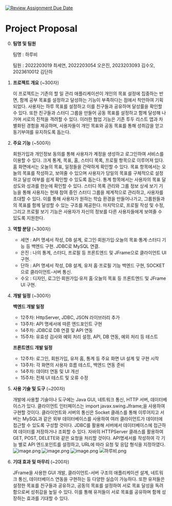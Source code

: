 [![Review Assignment Due Date](https://classroom.github.com/assets/deadline-readme-button-22041afd0340ce965d47ae6ef1cefeee28c7c493a6346c4f15d667ab976d596c.svg)](https://classroom.github.com/a/TV9kFNJz)
# Project Proposal

0. **팀명 및 팀원**

   팀명 : 하루비

   팀원 : 2022203019 최세연, 2022203054 오은진, 2023203093 김수오, 2023610012 김단하

1. **프로젝트 개요** (~300자)

   이 프로젝트는 기존의 할 일 관리 애플리케이션이 개인의 목표 설정에 집중하는 반면, 함께 공부 목표를 설정하고 달성하는 기능이 부족하다는 점에서 착안하여 기획되었다. 사용자는 하루 목표를 설정하고 이를 친구들과 공유하며 달성률을 확인할 수 있다. 또한 친구들과 스터디 그룹을 만들어 공동 목표를 설정하고 함께 달성해 나가며 서로의 진척을 격려할 수 있다. 이러한 협업 기능은 기존 투두 리스트 앱과 차별화된 경험을 제공하며, 사용자들이 개인 목표와 공동 목표를 통해 성취감을 얻고 동기부여를 유지하도록 돕는다.

2. **주요 기능** (~500자)

   회원가입과 개인정보 동의를 통해 사용자가 계정을 생성하고 로그인하여 서비스를 이용할 수 있다. 크게 통계, 목표, 홈, 스터디 목록, 프로필 항목으로 이루어져 있다. 홈 화면에서는 오늘의 목표, 일정들을 간략하게 확인할 수 있다. 목표 항목에서는 오늘의 목표를 작성하고, 보여줄 수 있으며 사용자가 당일의 목표를 구체적으로 설정하고 달성 여부를 쉽게 확인할 수 있도록 돕는다. 통계 항목에서는 사용자의 목표 달성도와 성과를 한눈에 확인할 수 있다. 스터디 목록 관리와 그룹 정보 상세 보기 기능을 통해 사용자는 현재 참여 중인 스터디 그룹을 체계적으로 관리하고, 사용자를 초대할 수 있다. 이를 통해 사용자가 원하는 학습 환경을 만들어나가고, 그룹원들과의 목표를 함께 달성할 수 있는 구조를 제공한다. 마지막으로, 프로필 작성 및 수정, 그리고 프로필 보기 기능은 사용자가 자신의 정보를 다른 사용자들에게 보여줄 수 있도록 지원한다.

3. **역할 분담** (~300자)

    - 세연 : API 명세서 작성, DB 설계, 로그인·회원가입·오늘의 목표·통계·스터디 기능 등 백엔드 구현. JDBC로 MySQL 연결.
    - 은진 : 나의 통계, 스터디, 프로필 등 프론트엔드 및 JFrame으로 클라이언트 UI 구현.
    - 단하 : API 명세서 작성, DB 설계, 유저 홈·프로필 기능 백엔드 구현, SOCKET으로 클라이언트-서버 통신.
    - 수오 : 디자인, 로그인·회원가입·유저 홈·오늘의 목표 등 프론트엔드 및 JFrame UI 구현.

4. **개발 일정** (~300자)

   **백엔드 개발 일정**
    - 12주차: HttpServer, JDBC, JSON 라이브러리 추가
    - 13주차: API 명세서에 따른 엔드포인트 구현
    - 14주차: JDBC로 DB 연결 및 API 연동
    - 15주차: 유효성 검사와 예외 처리 설정, API, DB 연동, 예외 처리 등 테스트

   **프론트엔드 개발 일정**
    - 12주차: 로그인, 회원가입, 유저 홈, 통계 등 주요 화면 UI 설계 및 구현 시작
    - 13주차: 각 화면의 사용자 흐름 테스트, 백엔드 연동 준비
    - 14주차: 데이터 연동 및 UI 개선
    - 15주차: 전체 UI 테스트 및 오류 수정

5. **사용 기술 및 도구** (~200자)

   개발에 사용할 기술이나 도구에는 Java GUI, 네트워크 통신, HTTP 서버, 데이터베이스가 있다. 클라이언트 인터페이스는 import javax.swing.Jframe;을 사용하여 구현할 것이다. 클라이언트와 서버의 통신은 Socket 클래스를 통해 이루어지고 서버는 MySQL과 같은 외부 데이터베이스를 사용하여 여러 클라이언트가 데이터에 접근할 수 있도록 구성할 것이다. JDBC를 활용해 서버에서 데이터베이스에 접근하여 데이터를 저장하거나 조회할 수 있다. 자바의 HTTPServer 클래스를 활용하여 GET, POST, DELETE와 같은 요청을 처리할 것이다. API명세서를 작성하여 각 기능 별로 API 엔드포인트를 설정하고,  URL에 따라 요청 및 응답 형식을 지정하였다.
   ![image.png](https://prod-files-secure.s3.us-west-2.amazonaws.com/138d572f-1ddb-4220-88cf-22cbe8f54fd7/d8b7b2de-8d40-4fab-ab80-348c0e8ea0d4/image.png)
   ![image.png](https://prod-files-secure.s3.us-west-2.amazonaws.com/138d572f-1ddb-4220-88cf-22cbe8f54fd7/ad522039-fa07-4e6e-8490-622e9f49af1d/image.png)
   ![image.png](https://prod-files-secure.s3.us-west-2.amazonaws.com/138d572f-1ddb-4220-88cf-22cbe8f54fd7/bc852eb3-5017-45e0-8df8-80cf870d5d9b/image.png)
   ![하루비.png](https://prod-files-secure.s3.us-west-2.amazonaws.com/138d572f-1ddb-4220-88cf-22cbe8f54fd7/66b49ab9-66d3-44c0-a793-2796e3cf5f16/%ED%95%98%EB%A3%A8%EB%B9%84.png)

6. **기대 효과 및 마무리** (~200자)

   JFrame을 사용한 GUI 개발, 클라이언트-서버 구조의 애플리케이션 설계, 네트워크 통신, 데이터베이스 연동을 구현하는 등 다양한 실습이 가능하다. 또한 유저들은 설정한 목표를 친구들과 공유하고, 공동의 목표를 설정하여 서로 목표 달성을 독려함으로써 성취감을 높일 수 있다. 이를 통해 유저들이 서로 목표를 공유하며 함께 성장하는 효과를 기대할 수 있다.
